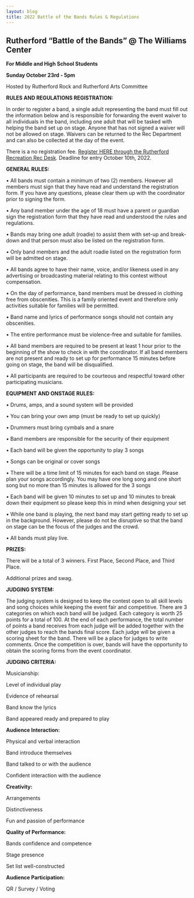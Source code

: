 ```yaml
---
layout: blog
title: 2022 Battle of the Bands Rules & Regulations 
---
```


## Rutherford  “Battle of the Bands” @ The Williams Center 

**For Middle and High School Students**

**Sunday October 23rd - 5pm**

Hosted by Rutherford Rock and Rutherford Arts Committee

**RULES AND REGULATIONS REGISTRATION:**


In order to register a band, a single adult representing the band must fill out the information below and is responsible for forwarding the event waiver to all individuals in the band, including one adult that will be tasked with helping the band set up on stage.  Anyone that has not signed a waiver will not be allowed on stage.  Waivers can be returned to the Rec Department and can also be collected at the day of the event.


There is a no registration fee.  [Register HERE through the Rutherford Recreation Rec Desk](https://rutherfordnj.recdesk.com/Community/Program/Detail?programId=395).  Deadline for entry October 10th, 2022.


**GENERAL RULES:**

• All bands must contain a minimum of two (2) members. However all members must
sign that they have read and understand the registration form. If you have any questions, please clear them up with the coordinator prior to signing the form.

• Any band member under the age of 18 must have a parent or guardian sign the
registration form that they have read and understood the rules and regulations.

• Bands may bring one adult (roadie) to assist them with set-up and break-down and that person must also be listed on the registration form.

•	Only band members and the adult roadie listed on the registration form will be admitted on stage. 

•	All bands agree to have their name, voice, and/or likeness used in any advertising or broadcasting material relating to this contest without compensation.

•	On the day of performance, band members must be dressed in clothing free from obscenities. This is a family oriented event and therefore only activities suitable for families will be permitted.

•	Band name and lyrics of performance songs should not contain any obscenities. 

•	The entire performance must be violence-free and suitable for families.

• All band members are required to be present at least 1 hour prior to the beginning of the show
to check in with the coordinator. If all band members are not present and ready to set
up for performance 15 minutes before going on stage, the band will be disqualified.

• All participants are required to be courteous and respectful toward other participating musicians.

**EQUIPMENT AND ONSTAGE RULES:**

•	Drums, amps, and a sound system will be provided

•	You can bring your own amp (must be ready to set up quickly)

•	Drummers must bring cymbals and a snare

• Band members are responsible for the security of their equipment

• Each band will be given the opportunity to play 3 songs

•	Songs can be original or cover songs

•	 There will be a time limit of 15 minutes for each band on stage. Please plan your
songs accordingly. You may have one long song and one short song but no more than 15
minutes is allowed for the 3 songs

• Each band will be given 10 minutes to set up and 10 minutes to break down their
equipment so please keep this in mind when designing your set

• While one band is playing, the next band may start getting ready to set up in the
background. However, please do not be disruptive so that the band on stage can be the
focus of the judges and the crowd.

•	All bands must play live.

**PRIZES:**

There will be a total of 3 winners. First Place, Second Place, and Third Place.

Additional prizes and swag.


**JUDGING SYSTEM:**

The judging system is designed to keep the contest open to all skill levels and song choices while keeping the event fair and competitive.
There are 3 categories on which each band will be judged. Each category is worth 25 points for a total of 100. At the end of each performance, the total number of points a band receives from each judge will be added together with the other judges to reach the bands final score.
Each judge will be given a scoring sheet for the band. There will be a place for judges to write comments. Once the competition is over, bands will have the opportunity to obtain the scoring forms from the event coordinator.


**JUDGING CRITERIA:**

Musicianship:

Level of individual play

Evidence of rehearsal 

Band know the lyrics

Band appeared ready and prepared to play

**Audience Interaction:**

Physical and verbal interaction

Band introduce themselves

Band talked to or with the audience

Confident interaction with the audience

**Creativity:**

Arrangements

Distinctiveness 

Fun and passion of performance

**Quality of Performance:**

Bands confidence and competence

Stage presence

Set list well-constructed

**Audience Participation:** 

QR / Survey / Voting


